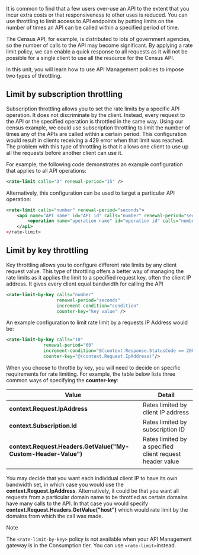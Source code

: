 It is common to find that a few users over-use an API to the extent that you incur extra costs or that responsiveness to other uses is reduced. You can use throttling to limit access to API endpoints by putting limits on the number of times an API can be called within a specified period of time. 

The Census API, for example, is distributed to lots of government agencies, so the number of calls to the API may become significant. By applying a rate limit policy, we can enable a quick response to all requests as it will not be possible for a single client to use all the resource for the Census API. 

In this unit, you will learn how to use API Management policies to impose two types of throttling.

## Limit by subscription throttling

Subscription throttling allows you to set the rate limits by a specific API operation. It does not discriminate by the client. Instead, every request to the API or the specified operation is throttled in the same way. Using our census example, we could use subscription throttling to limit the number of times any of the APIs are called within a certain period. This configuration would result in clients receiving a 429 error when that limit was reached. The problem with this type of throttling is that it allows one client to use up all the requests before another client can use it.

For example, the following code demonstrates an example configuration that applies to all API operations:

```XML
<rate-limit calls="3" renewal-period="15" />
```

Alternatively, this configuration can be used to target a particular API operation:

```XML
<rate-limit calls="number" renewal-period="seconds">
    <api name="API name" id="API id" calls="number" renewal-period="seconds" />
        <operation name="operation name" id="operation id" calls="number" renewal-period="seconds" />
    </api>
</rate-limit>
```

## Limit by key throttling

Key throttling allows you to configure different rate limits by any client request value. This type of throttling offers a better way of managing the rate limits as it applies the limit to a specified request key, often the client IP address. It gives every client equal bandwidth for calling the API

```XML
<rate-limit-by-key calls="number"
                   renewal-period="seconds"
                   increment-condition="condition"
                   counter-key="key value" />
```

An example configuration to limit rate limit by a requests IP Address would be:

```XML
<rate-limit-by-key calls="10"
              renewal-period="60"
              increment-condition="@(context.Response.StatusCode == 200)"
              counter-key="@(context.Request.IpAddress)"/>
```

When you choose to throttle by key, you will need to decide on specific requirements for rate limiting. For example, the table below lists three common ways of specifying the **counter-key**:

| Value | Detail |
| ----- | ------ |
| **context.Request.IpAddress** | Rates limited by client IP address |
| **context.Subscription.Id** | Rates limited by subscription ID |
| **context.Request.Headers.GetValue("My-Custom-Header-Value")** | Rates limited by a specified client request header value |
| | |

You may decide that you want each individual client IP to have its own bandwidth set, in which case you would use the **context.Request.IpAddress**. Alternatively, it could be that you want all requests from a particular domain name to be throttled as certain domains have many calls to the API. In that case you would specify **context.Request.Headers.GetValue("host")** which would rate limit by the domains from which the call was made.

> [!NOTE]
> The `<rate-limit-by-key>` policy is not available when your API Management gateway is in the Consumption tier. You can use `<rate-limit>`instead.